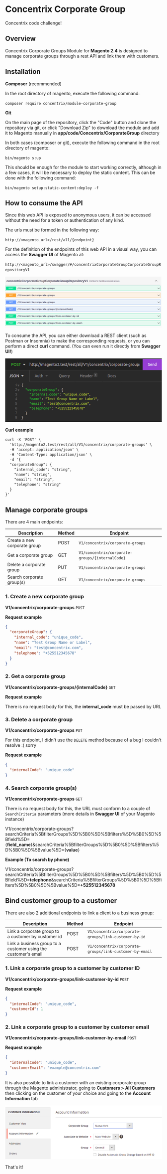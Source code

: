 # Concentrix Corporate Group
Concentrix code challenge!

## Overview
Concentrix Corporate Groups Module for **Magento 2.4** is designed to manage corporate groups through a rest API and link them with customers.


## Installation

**Composer** (recommended)

In the root directory of magento, execute the following command:

`composer require concentrix/module-corporate-group`


**Git**

On the main page of the repository, click the "Code" button and clone the repository via git, or click "Download Zip" to download the module and add it to Magento manually in **app/code/Concentrix/CorporateGroup** directory

In both cases (composer or git), execute the following command in the root directory of magento:

`bin/magento s:up`

This should be enough for the module to start working correctly, although in a few cases, it will be necessary to deploy the static content. This can be done with the following command:


`bin/magento setup:static-content:deploy -f`


## How to consume the API
Since this web API is exposed to anonymous users, it can be accessed without the need for a token or authentication of any kind.

The urls must be formed in the following way:

`http://<magento_url>/rest/all/{endpoint}`

For the definition of the endpoints of this web API in a visual way, you can access the **Swagger UI** of Magento at:

`http://<magento_url>/swagger/#/concentrixCorporateGroupCorporateGroupRepositoryV1`

![Swagger api definition](/swagger.png)

To consume the API, you can either download a REST client (such as Postman or Insomnia) to make the corresponding requests, or you can perform a direct **curl** command. (You can even run it directly from **Swagger UI!**)

![REST client request example](/insomnia.png)

**Curl example**

```curl
curl -X 'POST' \
  'http://magento2.test/rest/all/V1/concentrix/corporate-groups' \
  -H 'accept: application/json' \
  -H 'Content-Type: application/json' \
  -d '{
  "corporateGroup": {
    "internal_code": "string",
    "name": "string",
    "email": "string",
    "telephone": "string"
  }
}'
```

## Manage corporate groups

There are 4 main endpoints:

| Description | Method | Endpoint |
| --- | --- | --- |
| Create a new corporate group | POST |`V1/concentrix/corporate-groups`|
| Get a corporate group | GET |`V1/concentrix/corporate-groups/{internalCode}`|
| Delete a corporate group | PUT |`V1/concentrix/corporate-groups`|
| Search corporate group(s) | GET |`V1/concentrix/corporate-groups`|

### 1. Create a new corporate group
**V1/concentrix/corporate-groups** `POST`


**Request example**

```json
{
  "corporateGroup": {
    "internal_code": "unique_code",
    "name": "Test Group Name or Label",
    "email": "test@concentrix.com",
    "telephone": "+525512345678"
  }
}
```

### 2. Get a corporate group
**V1/concentrix/corporate-groups/{internalCode}** `GET`


**Request example**

There is no request body for this, the **internal_code** must be passed by URL


### 3. Delete a corporate group
**V1/concentrix/corporate-groups** `PUT`


For this endpoint, I didn't use the `DELETE` method because of a bug I couldn't resolve :( sorry 

**Request example**

```json
{
  "internalCode": "unique_code"
}
```

### 4. Search corporate group(s)
**V1/concentrix/corporate-groups** `GET`


There is no request body for this, the URL must conform to a couple of `SearchCriteria` parameters (more details in **Swagger UI** of your Magento instance)

V1/concentrix/corporate-groups?searchCriteria%5BfilterGroups%5D%5B0%5D%5Bfilters%5D%5B0%5D%5Bfield%5D={**field_name**}&searchCriteria%5BfilterGroups%5D%5B0%5D%5Bfilters%5D%5B0%5D%5Bvalue%5D={**value**}


**Example (To search by phone)**

V1/concentrix/corporate-groups?searchCriteria%5BfilterGroups%5D%5B0%5D%5Bfilters%5D%5B0%5D%5Bfield%5D=**telephone**&searchCriteria%5BfilterGroups%5D%5B0%5D%5Bfilters%5D%5B0%5D%5Bvalue%5D=**+525512345678**

## Bind customer group to a customer

There are also 2 additional endpoints to link a client to a business group:

| Description | Method | Endpoint |
| --- | --- | --- |
| Link a corporate group to a customer by customer id | POST |`V1/concentrix/corporate-groups/link-customer-by-id`|
| Link a business group to a customer using the customer's email | POST |`V1/concentrix/corporate-groups/link-customer-by-email`|

### 1. Link a corporate group to a customer by customer ID
**V1/concentrix/corporate-groups/link-customer-by-id** `POST`


**Request example**

```json
{
  "internalCode": "unique_code",
  "customerId": 1
}
```

### 2. Link a corporate group to a customer by customer email
**V1/concentrix/corporate-groups/link-customer-by-email** `POST`


**Request example**

```json
{
  "internalCode": "unique_code",
  "customerEmail": "example@concentrix.com"
}
```
It is also possible to link a customer with an existing corporate group through the Magento administrator, going to **Customers > All Customers** then clicking on the customer of your choice and going to the **Account Information** tab

![REST client request example](/customer_admin.png)

That's it!

